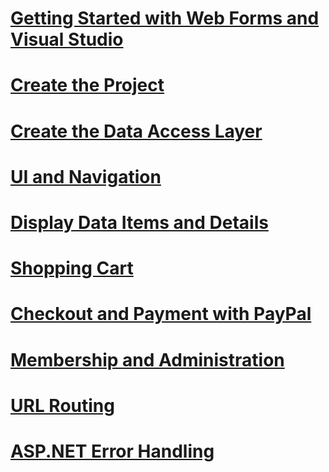 # [Getting Started with Web Forms and Visual Studio](introduction-and-overview.md)
# [Create the Project](create-the-project.md)
# [Create the Data Access Layer](create_the_data_access_layer.md)
# [UI and Navigation](ui_and_navigation.md)
# [Display Data Items and Details](display_data_items_and_details.md)
# [Shopping Cart](shopping-cart.md)
# [Checkout and Payment with PayPal](checkout-and-payment-with-paypal.md)
# [Membership and Administration](membership-and-administration.md)
# [URL Routing](url-routing.md)
# [ASP.NET Error Handling](aspnet-error-handling.md)

